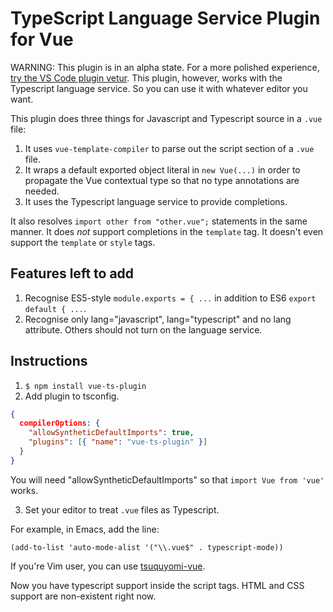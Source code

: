 # TypeScript Language Service Plugin for Vue

WARNING: This plugin is in an alpha state. For a more polished
experience,
[try the VS Code plugin vetur](https://marketplace.visualstudio.com/items?itemName=octref.vetur).
This plugin, however, works with the Typescript language service. So
you can use it with whatever editor you want.

This plugin does three things for Javascript and Typescript source in a `.vue` file:

1. It uses `vue-template-compiler` to parse out the script section of a `.vue` file.
2. It wraps a default exported object literal in `new Vue(...)` in order to propagate the Vue contextual type so that no type annotations are needed.
3. It uses the Typescript language service to provide completions.

It also resolves `import other from "other.vue";` statements in the same manner.
It does *not* support completions in the `template` tag. It doesn't
even support the `template` or `style` tags.

## Features left to add

1. Recognise ES5-style `module.exports = { ...` in addition to ES6 `export default { ...`.
2. Recognise only lang="javascript", lang="typescript" and no lang attribute. Others should not turn on the language service.

## Instructions

1. `$ npm install vue-ts-plugin`
2. Add plugin to tsconfig.

```json
{
  compilerOptions: {
    "allowSyntheticDefaultImports": true,
    "plugins": [{ "name": "vue-ts-plugin" }]
  }
}
```
You will need "allowSyntheticDefaultImports" so that `import Vue from 'vue'` works.

3. Set your editor to treat `.vue` files as Typescript.

For example, in Emacs, add the line:

```elisp
(add-to-list 'auto-mode-alist '("\\.vue$" . typescript-mode))
```

If you're Vim user, you can use [tsuquyomi-vue](https://github.com/Quramy/tsuquyomi-vue).

Now you have typescript support inside the script tags. HTML and CSS support are non-existent right now.
